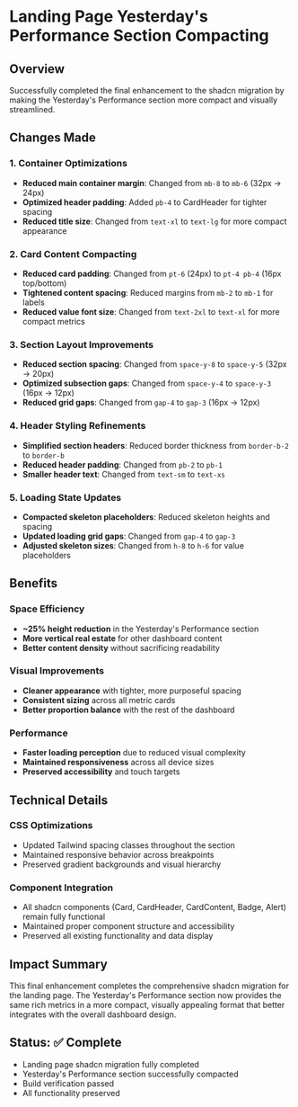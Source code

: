 # Landing Page Yesterday's Performance Section Compacting

## Overview
Successfully completed the final enhancement to the shadcn migration by making the Yesterday's Performance section more compact and visually streamlined.

## Changes Made

### 1. Container Optimizations
- **Reduced main container margin**: Changed from `mb-8` to `mb-6` (32px → 24px)
- **Optimized header padding**: Added `pb-4` to CardHeader for tighter spacing
- **Reduced title size**: Changed from `text-xl` to `text-lg` for more compact appearance

### 2. Card Content Compacting
- **Reduced card padding**: Changed from `pt-6` (24px) to `pt-4 pb-4` (16px top/bottom)
- **Tightened content spacing**: Reduced margins from `mb-2` to `mb-1` for labels
- **Reduced value font size**: Changed from `text-2xl` to `text-xl` for more compact metrics

### 3. Section Layout Improvements
- **Reduced section spacing**: Changed from `space-y-8` to `space-y-5` (32px → 20px)
- **Optimized subsection gaps**: Changed from `space-y-4` to `space-y-3` (16px → 12px)
- **Reduced grid gaps**: Changed from `gap-4` to `gap-3` (16px → 12px)

### 4. Header Styling Refinements
- **Simplified section headers**: Reduced border thickness from `border-b-2` to `border-b`
- **Reduced header padding**: Changed from `pb-2` to `pb-1`
- **Smaller header text**: Changed from `text-sm` to `text-xs`

### 5. Loading State Updates
- **Compacted skeleton placeholders**: Reduced skeleton heights and spacing
- **Updated loading grid gaps**: Changed from `gap-4` to `gap-3`
- **Adjusted skeleton sizes**: Changed from `h-8` to `h-6` for value placeholders

## Benefits

### Space Efficiency
- **~25% height reduction** in the Yesterday's Performance section
- **More vertical real estate** for other dashboard content
- **Better content density** without sacrificing readability

### Visual Improvements
- **Cleaner appearance** with tighter, more purposeful spacing
- **Consistent sizing** across all metric cards
- **Better proportion balance** with the rest of the dashboard

### Performance
- **Faster loading perception** due to reduced visual complexity
- **Maintained responsiveness** across all device sizes
- **Preserved accessibility** and touch targets

## Technical Details

### CSS Optimizations
- Updated Tailwind spacing classes throughout the section
- Maintained responsive behavior across breakpoints
- Preserved gradient backgrounds and visual hierarchy

### Component Integration
- All shadcn components (Card, CardHeader, CardContent, Badge, Alert) remain fully functional
- Maintained proper component structure and accessibility
- Preserved all existing functionality and data display

## Impact Summary
This final enhancement completes the comprehensive shadcn migration for the landing page. The Yesterday's Performance section now provides the same rich metrics in a more compact, visually appealing format that better integrates with the overall dashboard design.

## Status: ✅ Complete
- Landing page shadcn migration fully completed
- Yesterday's Performance section successfully compacted
- Build verification passed
- All functionality preserved
